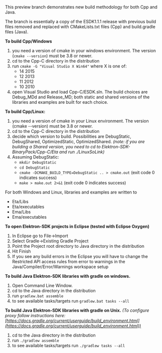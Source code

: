 This preview branch demonstrates new build methodology for both Cpp and Java.

The branch is essentially a copy of the ESDK1.1.1 release with previous build files removed and replaced with CMakeLists.txt files (Cpp) and build.gradle files (Java).

**To build Cpp/Windows**

1. you need a version of cmake in your windows environment. The version (`cmake --version`) must be 3.8 or newer.
2. cd to the Cpp-C directory in the distribution
3. run `cmake -G "Visual Studio X Win64"` where X is one of:
	- 14 2015
	- 12 2013
	- 11 2012
	- 10 2010
4. open Visual Studio and load Cpp-C/ESDK.sln. The build choices are Debug_MDd and Release_MD; both static and shared versions of the libraries and examples are built for each choice.

**To build Cpp/Linux:**

1. you need a version of cmake in your Linux environment.  The version (cmake --version) must be 3.8 or newer.
2. cd to the Cpp-C directory in the distribution
3. decide which version to build. Possibilities are DebugStatic, DebugShared, OptimizedStatic, OptimizedShared. *(note: if you are building a Shared version, you need to cd to Elektron-SDK-BinaryPack/Cpp-C/Eta and run ./LinuxSoLink)*
4. Assuming DebugStatic:
	- `mkdir DebugStatic`
	- `cd DebugStatic`
	- `cmake -DCMAKE_BUILD_TYPE=DebugStatic .. > cmake.out` (exit code 0 indicates success)
	- `make > make.out 2>&1` (exit code 0 indicates success)

For both Windows and Linux, libraries and examples are written to
	
- Eta/Libs
- Eta/executables
- Ema/Libs
- Ema/executables

**To open Elektron-SDK projects in Eclipse (tested with Eclipse Oxygen)**

1. In Eclipse go to File->Import
2. Select Gradle->Existing Gradle Project
3. Point the Project root directory to Java directory in the distribution
4. Hit Finish
5. If you see any build errors in the Eclipse you will have to change the Restricted API access rules from error to warnings in the Java/Compiler/Error/Warnings workspace setup

**To build Java Elektron-SDK libraries with gradle on windows.**

1. Open Command Line Window.
2. cd to the Java directory in the distribution
3. run `gradlew.bat assemble`
4. to see available tasks/targets run `gradlew.bat tasks --all`

**To build Java Elektron-SDK libraries with gradle on Unix.** *(To configure proxy follow instructions here: [https://docs.gradle.org/current/userguide/build_environment.html](https://docs.gradle.org/current/userguide/build_environment.html))*

1. cd to the Java directory in the distribution
2. run `./gradlew assemble`
3. to see available tasks/targets run `./gradlew tasks --all`


